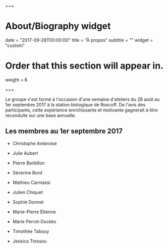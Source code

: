 +++
# About/Biography widget

date = "2017-09-28T00:00:00"
title = "À propos"
subtitle = ""
widget = "custom"

# Order that this section will appear in.
weight = 6

+++

Le groupe s'est formé à l'occasion d'une semaine d'ateliers du 28 août au 1er septembre 2017 à la station biologique de Roscoff. De l'avis des participants, cette expérience enrichissante et motivante gagnerait à être reconduite sur une base annuelle.

## Les membres au 1er septembre 2017

  - Christophe Ambroise
  <!-- >  -->
  - Julie Aubert
  <!-- > Allez faire pipi, on part dans un quart d'heure. -->
  - Pierre Barbillon
  <!-- > Je me suis encore déshabillé pour rien. -->
  - Séverine Bord
  <!-- >  -->
  - Mathieu Carmassi
  <!-- > Tu as compris ce qu'il se passe ? -->
  - Julien Chiquet
  <!-- >  -->
  - Sophie Donnet
  <!-- > Le plus jeune que je peux faire c'est dormir en auberge de jeunesse -->
  - Marie-Pierre Étienne
  <!-- >  -->
  - Marie Perrot-Dockès
  <!-- > J'adore emballer -->
  - Timothée Tabouy
  <!-- > -->
  - Jessica Tressou
  <!-- >  -->
  
